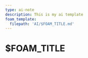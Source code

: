 ```yaml
---
type: ai-note
description: This is my ai template
foam_template:
  filepath: 'AI/$FOAM_TITLE.md'
---
```



# $FOAM_TITLE
